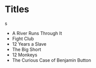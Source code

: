 # Titles
s
* A River Runs Through It
* Fight Club
* 12 Years a Slave
* The Big Short
* 12 Monkeys
* The Curious Case of Benjamin Button